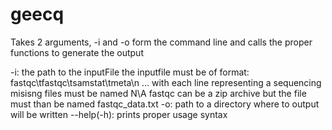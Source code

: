 # geecq

Takes 2 arguments, -i and -o form the command line and calls the proper
functions to generate the output

-i: the path to the inputFile
the inputfile must be of format:
fastqc\tfastqc\tsamstat\tmeta\n
...
with each line representing a sequencing
misisng files must be named N\A
fastqc can be a zip archive but the file must than be named
fastqc_data.txt
-o: path to a directory where to output will be written
--help(-h): prints proper usage syntax
